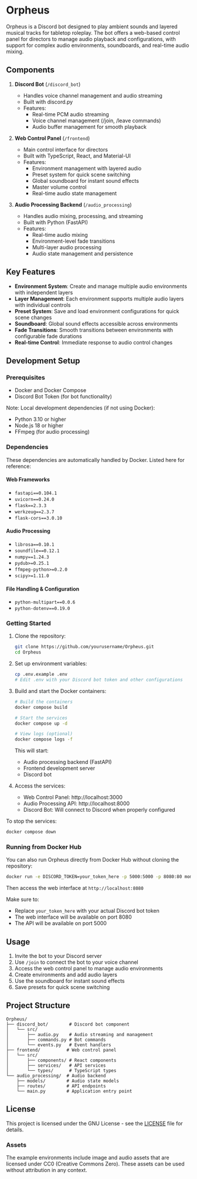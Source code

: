 # Orpheus

Orpheus is a Discord bot designed to play ambient sounds and layered musical tracks for tabletop roleplay. The bot offers a web-based control panel for directors to manage audio playback and configurations, with support for complex audio environments, soundboards, and real-time audio mixing.

## Components

1. **Discord Bot** (`/discord_bot`)
   - Handles voice channel management and audio streaming
   - Built with discord.py
   - Features:
     - Real-time PCM audio streaming
     - Voice channel management (/join, /leave commands)
     - Audio buffer management for smooth playback

2. **Web Control Panel** (`/frontend`)
   - Main control interface for directors
   - Built with TypeScript, React, and Material-UI
   - Features:
     - Environment management with layered audio
     - Preset system for quick scene switching
     - Global soundboard for instant sound effects
     - Master volume control
     - Real-time audio state management

3. **Audio Processing Backend** (`/audio_processing`)
   - Handles audio mixing, processing, and streaming
   - Built with Python (FastAPI)
   - Features:
     - Real-time audio mixing
     - Environment-level fade transitions
     - Multi-layer audio processing
     - Audio state management and persistence

## Key Features

- **Environment System**: Create and manage multiple audio environments with independent layers
- **Layer Management**: Each environment supports multiple audio layers with individual controls
- **Preset System**: Save and load environment configurations for quick scene changes
- **Soundboard**: Global sound effects accessible across environments
- **Fade Transitions**: Smooth transitions between environments with configurable fade durations
- **Real-time Control**: Immediate response to audio control changes

## Development Setup

### Prerequisites

- Docker and Docker Compose
- Discord Bot Token (for bot functionality)

Note: Local development dependencies (if not using Docker):
- Python 3.10 or higher
- Node.js 18 or higher
- FFmpeg (for audio processing)

### Dependencies

These dependencies are automatically handled by Docker. Listed here for reference:

#### Web Frameworks
- `fastapi==0.104.1`
- `uvicorn==0.24.0`
- `flask==2.3.3`
- `werkzeug==2.3.7`
- `flask-cors==3.0.10`

#### Audio Processing
- `librosa==0.10.1`
- `soundfile==0.12.1`
- `numpy==1.24.3`
- `pydub>=0.25.1`
- `ffmpeg-python>=0.2.0`
- `scipy>=1.11.0`

#### File Handling & Configuration
- `python-multipart==0.0.6`
- `python-dotenv==0.19.0`

### Getting Started

1. Clone the repository:
   ```bash
   git clone https://github.com/yourusername/Orpheus.git
   cd Orpheus
   ```

2. Set up environment variables:
   ```bash
   cp .env.example .env
   # Edit .env with your Discord bot token and other configurations
   ```

3. Build and start the Docker containers:
   ```bash
   # Build the containers
   docker compose build

   # Start the services
   docker compose up -d

   # View logs (optional)
   docker compose logs -f
   ```

   This will start:
   - Audio processing backend (FastAPI)
   - Frontend development server
   - Discord bot

4. Access the services:
   - Web Control Panel: http://localhost:3000
   - Audio Processing API: http://localhost:8000
   - Discord Bot: Will connect to Discord when properly configured

To stop the services:
```bash
docker compose down
```

### Running from Docker Hub

You can also run Orpheus directly from Docker Hub without cloning the repository:

```bash
docker run -e DISCORD_TOKEN=your_token_here -p 5000:5000 -p 8080:80 momopewpew/orpheus:latest
```

Then access the web interface at `http://localhost:8080`

Make sure to:
- Replace `your_token_here` with your actual Discord bot token
- The web interface will be available on port 8080
- The API will be available on port 5000

## Usage

1. Invite the bot to your Discord server
2. Use `/join` to connect the bot to your voice channel
3. Access the web control panel to manage audio environments
4. Create environments and add audio layers
5. Use the soundboard for instant sound effects
6. Save presets for quick scene switching

## Project Structure

```
Orpheus/
├── discord_bot/        # Discord bot component
│   └── src/
│       ├── audio.py    # Audio streaming and management
│       ├── commands.py # Bot commands
│       └── events.py   # Event handlers
├── frontend/          # Web control panel
│   └── src/
│       ├── components/ # React components
│       ├── services/   # API services
│       └── types/      # TypeScript types
└── audio_processing/  # Audio backend
    ├── models/        # Audio state models
    ├── routes/        # API endpoints
    └── main.py        # Application entry point
```

## License

This project is licensed under the GNU License - see the [LICENSE](LICENSE) file for details.

### Assets
The example environments include image and audio assets that are licensed under CC0 (Creative Commons Zero). These assets can be used without attribution in any context.